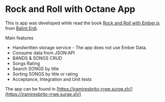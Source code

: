 # Rock and Roll with Octane App

This is app was developed while read the book [Rock and Roll with Ember.js](https://balinterdi.com/rock-and-roll-with-emberjs/) from [Balint Erdi](https://balinterdi.com/).

Main features

- Handwritten storage service - The app does not use Ember Data.
- Consume data from JSON:API
- BANDS & SONGS CRUD
- Songs Rating
- Search SONGS by title
- Sorting SONGS by title or rating
- Acceptance, Integration and Unit tests

The app can be found in [https://jramiresbrito-rrwe.surge.sh/](https://jramiresbrito-rrwe.surge.sh/)
